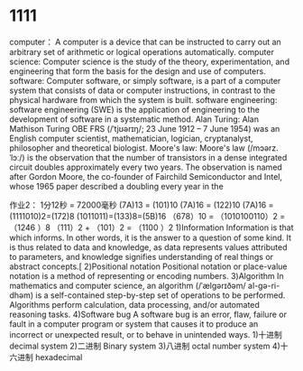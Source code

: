 # 1111
computer：
A computer is a device that can be instructed to carry out an arbitrary set of arithmetic or logical operations automatically.
computer science:
Computer science is the study of the theory, experimentation, and engineering that form the basis for the design and use of computers.
software:
Computer software, or simply software, is a part of a computer system that consists of data or computer instructions, in contrast to the physical hardware from which the system is built.
software engineering:
software engineering (SWE) is the application of engineering to the development of software in a systematic method.
Alan Turing:
Alan Mathison Turing OBE FRS (/ˈtjʊərɪŋ/; 23 June 1912 – 7 June 1954) was an English computer scientist, mathematician, logician, cryptanalyst, philosopher and theoretical biologist.
Moore's law:
Moore's law (/mɔərz.ˈlɔː/) is the observation that the number of transistors in a dense integrated circuit doubles approximately every two years. The observation is named after Gordon Moore, the co-founder of Fairchild Semiconductor and Intel, whose 1965 paper described a doubling every year in the



作业2：
1分12秒 = 72000毫秒
(7A)13 = (101)10
(7A)16 = (122)10
(7A)16 = (1111010)2=(172)8
(1011011)=(133)8=(5B)16
（678）10 = （1010100110）2 = （1246 ）8
（111）2 + （101）2 = （1100 ）2
1)Information 
Information is that which informs. In other words, it is the answer to a question of some kind. It is thus related to data and knowledge, as data represents values attributed to parameters, and knowledge signifies understanding of real things or abstract concepts.[
2)Positional notation 
Positional notation or place-value notation is a method of representing or encoding numbers.
3)Algorithm 
In mathematics and computer science, an algorithm (/ˈælɡərɪðəm/ al-gə-ri-dhəm) is a self-contained step-by-step set of operations to be performed. Algorithms perform calculation, data processing, and/or automated reasoning tasks.
4)Software bug
A software bug is an error, flaw, failure or fault in a computer program or system that causes it to produce an incorrect or unexpected result, or to behave in unintended ways.
1)十进制 decimal system
2)二进制 Binary system
3)八进制 octal number system
4)十六进制 hexadecimal